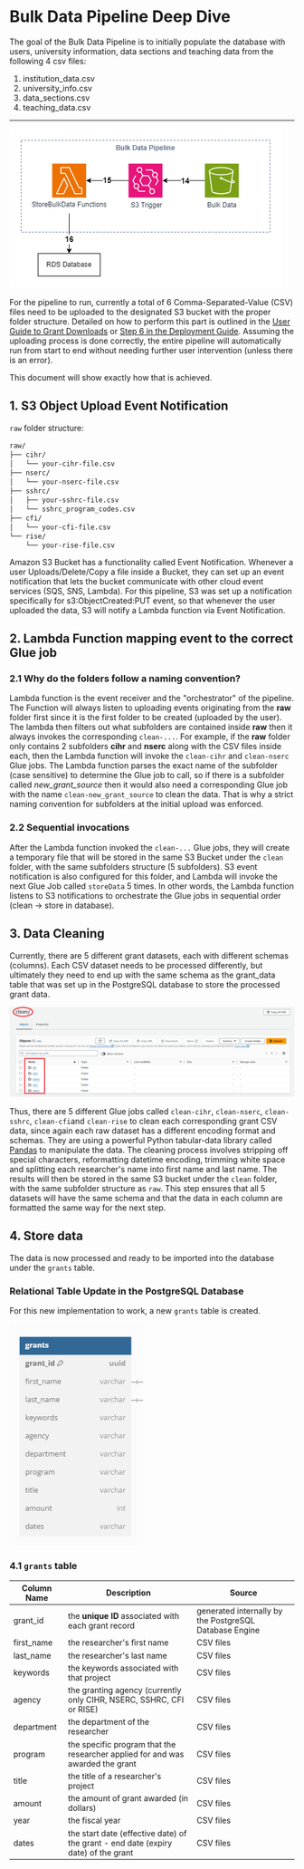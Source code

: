 # Bulk Data Pipeline Deep Dive

The goal of the Bulk Data Pipeline is to initially populate the database with users, university information, data sections and teaching data from the following 4 csv files:

1. institution_data.csv
2. university_info.csv
3. data_sections.csv
4. teaching_data.csv

***
![Bulk Data Pipeline Diagram](../docs/architecture/FacultyCVBulkData.drawio.png)

For the pipeline to run, currently a total of 6 Comma-Separated-Value (CSV) files need to be uploaded to the designated S3 bucket with the proper folder structure. Detailed on how to perform this part is outlined in the [User Guide to Grant Downloads](User%20Guide%20to%20Grant%20Downloads.pdf) or [Step 6 in the Deployment Guide](DeploymentGuide.md#step-6-upload-data-to-s3-for-the-grant-data-pipeline). Assuming the uploading process is done correctly, the entire pipeline will automatically run from start to end without needing further user intervention (unless there is an error).

This document will show exactly how that is achieved.

## 1. S3 Object Upload Event Notification

`raw` folder structure:

```text
raw/
├── cihr/
│   └── your-cihr-file.csv
├── nserc/
│   └── your-nserc-file.csv
├── sshrc/
│   ├── your-sshrc-file.csv
│   └── sshrc_program_codes.csv
├── cfi/
│   └── your-cfi-file.csv
└── rise/
    └── your-rise-file.csv
```

Amazon S3 Bucket has a functionality called Event Notification. Whenever a user Uploads/Delete/Copy a file inside a Bucket, they can set up an event notification that lets the bucket communicate with other cloud event services (SQS, SNS, Lambda). For this pipeline, S3 was set up a notification specifically for s3:ObjectCreated:PUT event, so that whenever the user uploaded the data, S3 will notify a Lambda function via Event Notification.

## 2. Lambda Function mapping event to the correct Glue job

### 2.1 Why do the folders follow a naming convention?

Lambda function is the event receiver and the "orchestrator" of the pipeline. The Function will always listen to uploading events originating from the **raw** folder first since it is the first folder to be created (uploaded by the user). The lambda then filters out what subfolders are contained inside **raw** then it always invokes the corresponding `clean-...`. For example, if the **raw** folder only contains 2 subfolders **cihr** and **nserc** along with the CSV files inside each, then the Lambda function will invoke the `clean-cihr` and `clean-nserc` Glue jobs. The Lambda function parses the exact name of the subfolder (case sensitive) to determine the Glue job to call, so if there is a subfolder called *new_grant_source* then it would also need a corresponding Glue job with the name `clean-new_grant_source` to clean the data. That is why a strict naming convention for subfolders at the initial upload was enforced.

### 2.2 Sequential invocations

After the Lambda function invoked the `clean-...` Glue jobs, they will create a temporary file that will be stored in the same S3 Bucket under the `clean` folder, with the same subfolders structure (5 subfolders). S3 event notification is also configured for this folder, and Lambda will invoke the next Glue Job called `storeData` 5 times. In other words, the Lambda function listens to S3 notifications to orchestrate the Glue jobs in sequential order (clean -> store in database).

## 3. Data Cleaning

Currently, there are 5 different grant datasets, each with different schemas (columns). Each CSV dataset needs to be processed differently, but ultimately they need to end up with the same schema as the grant_data table that was set up in the PostgreSQL database to store the processed grant data.

![alt text](images/grant-data-s3-bucket-clean.png)

Thus, there are 5 different Glue jobs called `clean-cihr`, `clean-nserc`, `clean-sshrc`, `clean-cfi`and `clean-rise` to clean each corresponding grant CSV data, since again each raw dataset has a different encoding format and schemas. They are using a powerful Python tabular-data library called [Pandas](https://pandas.pydata.org/docs/index.html) to manipulate the data. The cleaning process involves stripping off special characters, reformatting datetime encoding, trimming white space and splitting each researcher's name into first name and last name. The results will then be stored in the same S3 bucket under the `clean` folder, with the same subfolder structure as `raw`. This step ensures that all 5 datasets will have the same schema and that the data in each column are formatted the same way for the next step.

## 4. Store data

The data is now processed and ready to be imported into the database under the `grants` table.

### Relational Table Update in the PostgreSQL Database

For this new implementation to work, a new `grants` table is created.

![Update Schema](images/grants-table.png)

### 4.1 `grants` table

| Column Name | Description | Source |
| ----------- | ----------- | ------ |
| grant_id | the **unique ID** associated with each grant record | generated internally by the PostgreSQL Database Engine |
| first_name | the researcher's first name | CSV files |
| last_name | the researcher's last name | CSV files |
| keywords | the keywords associated with that project | CSV files |
| agency | the granting agency (currently only CIHR, NSERC, SSHRC, CFI or RISE)| CSV files |
| department | the department of the researcher | CSV files |
| program | the specific program that the researcher applied for and was awarded the grant | CSV files |
| title | the title of a researcher's project | CSV files |
| amount | the amount of grant awarded (in dollars) | CSV files |
| year | the fiscal year | CSV files |
| dates | the start date (effective date) of the grant - end date (expiry date) of the grant | CSV files |